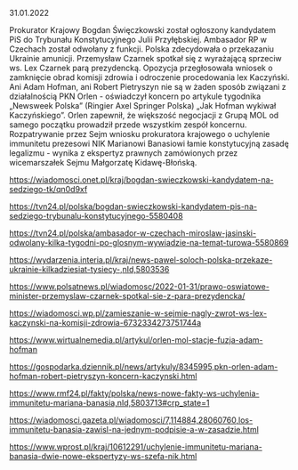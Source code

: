 31.01.2022

Prokurator Krajowy Bogdan Święczkowski został ogłoszony kandydatem PiS do Trybunału Konstytucyjnego Julii Przyłębskiej. Ambasador RP w Czechach został odwołany z funkcji. Polska zdecydowała o przekazaniu Ukrainie amunicji. Przemysław Czarnek spotkał się z wyrażającą sprzeciw ws. Lex Czarnek parą prezydencką. Opozycja przegłosowała wniosek o zamknięcie obrad komisji zdrowia i odroczenie procedowania lex Kaczyński. Ani Adam Hofman, ani Robert Pietryszyn nie są w żaden sposób związani z działalnością PKN Orlen - oświadczył koncern po artykule tygodnika „Newsweek Polska” (Ringier Axel Springer Polska) „Jak Hofman wykiwał Kaczyńskiego”. Orlen zapewnił, że większość negocjacji z Grupą MOL od samego początku prowadził przede wszystkim zespół koncernu. Rozpatrywanie przez Sejm wniosku prokuratora krajowego o uchylenie immunitetu prezesowi NIK Marianowi Banasiowi łamie konstytucyjną zasadę legalizmu - wynika z ekspertyz prawnych zamówionych przez wicemarszałek Sejmu Małgorzatę Kidawę-Błońską.

https://wiadomosci.onet.pl/kraj/bogdan-swieczkowski-kandydatem-na-sedziego-tk/qn0d9xf

https://tvn24.pl/polska/bogdan-swieczkowski-kandydatem-pis-na-sedziego-trybunalu-konstytucyjnego-5580408

https://tvn24.pl/polska/ambasador-w-czechach-miroslaw-jasinski-odwolany-kilka-tygodni-po-glosnym-wywiadzie-na-temat-turowa-5580869

https://wydarzenia.interia.pl/kraj/news-pawel-soloch-polska-przekaze-ukrainie-kilkadziesiat-tysiecy-,nId,5803536

https://www.polsatnews.pl/wiadomosc/2022-01-31/prawo-oswiatowe-minister-przemyslaw-czarnek-spotkal-sie-z-para-prezydencka/

https://wiadomosci.wp.pl/zamieszanie-w-sejmie-nagly-zwrot-ws-lex-kaczynski-na-komisji-zdrowia-6732334273751744a

https://www.wirtualnemedia.pl/artykul/orlen-mol-stacje-fuzja-adam-hofman

https://gospodarka.dziennik.pl/news/artykuly/8345995,pkn-orlen-adam-hofman-robert-pietryszyn-koncern-kaczynski.html

https://www.rmf24.pl/fakty/polska/news-nowe-fakty-ws-uchylenia-immunitetu-mariana-banasia,nId,5803713#crp_state=1

https://wiadomosci.gazeta.pl/wiadomosci/7,114884,28060760,los-immunitetu-banasia-zawisl-na-jednym-podpisie-a-w-zasadzie.html

https://www.wprost.pl/kraj/10612291/uchylenie-immunitetu-mariana-banasia-dwie-nowe-ekspertyzy-ws-szefa-nik.html